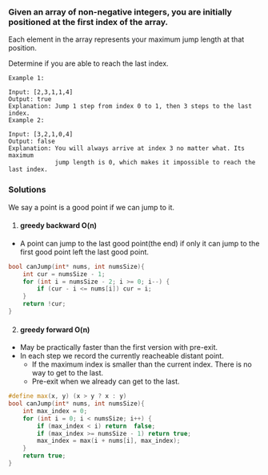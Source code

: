 ### Given an array of non-negative integers, you are initially positioned at the first index of the array.

Each element in the array represents your maximum jump length at that position.

Determine if you are able to reach the last index.

```
Example 1:

Input: [2,3,1,1,4]
Output: true
Explanation: Jump 1 step from index 0 to 1, then 3 steps to the last index.
Example 2:

Input: [3,2,1,0,4]
Output: false
Explanation: You will always arrive at index 3 no matter what. Its maximum
             jump length is 0, which makes it impossible to reach the last index.
```


### Solutions

We say a point is a good point if we can jump to it.

1. #### greedy backward O(n)

- A point can jump to the last good point(the end) if only it can jump to the first good point left the last good point.

```cpp
bool canJump(int* nums, int numsSize){
    int cur = numsSize - 1;
    for (int i = numsSize - 2; i >= 0; i--) {
        if (cur - i <= nums[i]) cur = i;
    }
    return !cur;
}
```

2. #### greedy forward O(n)

- May be practically faster than the first version with pre-exit.
- In each step we record the currently reacheable distant point.
    - If the maximum index is smaller than the current index. There is no way to get to the last.
    - Pre-exit when we already can get to the last.

```cpp
#define max(x, y) (x > y ? x : y)
bool canJump(int* nums, int numsSize){
    int max_index = 0;
    for (int i = 0; i < numsSize; i++) {
        if (max_index < i) return  false;
        if (max_index >= numsSize - 1) return true;
        max_index = max(i + nums[i], max_index);
    }
    return true;
}
```